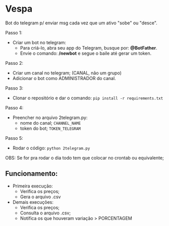 
# Vespa

Bot do telegram p/ enviar msg cada vez que um ativo "sobe" ou "desce".

Passo 1:
- Criar um bot no telegram:
  - Para criá-lo, abra seu app do Telegram, busque por: **@BotFather**.
  - Envie o comando: **/newbot** e segue o baile até gerar um token.

Passo 2:
- Criar um canal no telegram; (CANAL, não um grupo)
- Adicionar o bot como ADMINISTRADOR do canal.

Passo 3:
 - Clonar o repositório e dar o comando:
``
pip install -r requirements.txt
``

Passo 4:
 - Preencher no arquivo 2telegram.py:
   - nome do canal; ``CHANNEL_NAME ``
   - token do bot;     ``TOKEN_TELEGRAM ``

Passo 5:
 - Rodar o código:
```python 2telegram.py```
 
OBS: Se for pra rodar o dia todo tem que colocar no crontab ou equivalente;

## Funcionamento:
- Primeira execução:
  - Verifica os preços;
  - Gera o arquivo .csv
- Demais execuções:
  - Verifica os preços;
  - Consulta o arquivo .csv;
  - Notifica os que houveram variação > PORCENTAGEM  